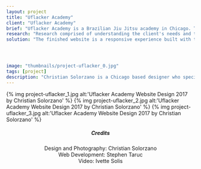 ```yaml
---
layout: project
title: "Uflacker Academy"
client: "Uflacker Academy"
brief: "Uflacker Academy is a Brazilian Jiu Jitsu academy in Chicago. Their previous website was outdated, unresponsive, and inconsistent with current web trends. My task as the lead designer was to create a new custom interface dedicated to communicating the academy's philosophy, curriculum, and programs."
research: "Research comprised of understanding the client's needs and their problems with their old site. The new interface required user-friendly navigation with quick access to academy programs, class schedule, contact forms, and much more. The visual design of the website was inspired by the interior of the facility and traditional graphic design with an emphasis on white space, minimalism, and branding."
solution: "The finished website is a responsive experience built with the user experience as the most important element. The interface is devoted to form and function. "




image: "thumbnails/project-uflacker_0.jpg"
tags: [project]
description: "Christian Solorzano is a Chicago based designer who specializes in creating identities, design systems, interfaces, and thoughtful ideas for diverse audiences."
---
```



{% img project-uflacker_1.jpg alt:'Uflacker Academy Website Design 2017 by Christian Solorzano' %}
{% img project-uflacker_2.jpg alt:'Uflacker Academy Website Design 2017 by Christian Solorzano' %}
{% img project-uflacker_3.jpg alt:'Uflacker Academy Website Design 2017 by Christian Solorzano' %}


<center>
<div class="credits">
<h5>Credits</h5>
<h7>Design and Photography: Christian Solorzano <br>  Web Development: Stephen Taruc <br> Video: Ivette Solis <br> </h7>
</div>